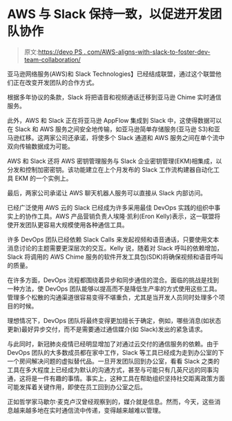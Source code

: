 # AWS 与 Slack 保持一致，以促进开发团队协作

> 原文:[https://devo PS . com/AWS-aligns-with-slack-to-foster-dev-team-collaboration/](https://devops.com/aws-aligns-with-slack-to-foster-dev-team-collaboration/)

亚马逊网络服务(AWS)和 Slack Technologies】已经结成联盟，通过这个联盟他们正在改变开发团队的合作方式。

根据多年协议的条款，Slack 将把语音和视频通话迁移到亚马逊 Chime 实时通信服务。

此外，AWS 和 Slack 正在将亚马逊 AppFlow 集成到 Slack 中，这使得数据可以在 Slack 和 AWS 服务之间安全地传输，如亚马逊简单存储服务(亚马逊 S3)和亚马逊红移。这两家公司还承诺，将使多个 Slack 通道和 AWS 服务之间在单个流中双向传输数据成为可能。

AWS 和 Slack 还将 AWS 密钥管理服务与 Slack 企业密钥管理(EKM)相集成，以分发和控制加密密钥。该功能建立在上个月发布的 Slack 工作流构建器自动化工具 EKM 的一个实例上。

最后，两家公司承诺让 AWS 聊天机器人服务可以直接从 Slack 内部访问。

已经广泛使用 AWS 云的 Slack 已经成为许多采用最佳 DevOps 实践的组织中事实上的协作工具。AWS 产品营销负责人埃隆·凯利(Eron Kelly)表示，这一联盟将使开发团队更容易大规模使用各种通信工具。

许多 DevOps 团队已经依赖 Slack Calls 来发起视频和语音通话，只要使用文本消息讨论的主题需要更深层次的交互。Kelly 说，随着对 Slack 呼叫的依赖增加，Slack 将调用的 AWS Chime 服务的软件开发工具包(SDK)将确保视频和语音呼叫的质量。

在许多方面，DevOps 流程都围绕着异步和同步通信的混合。面临的挑战是找到一种方法，使 DevOps 团队能够以提高而不是降低生产率的方式使用这些工具。管理多个松散的沟通渠道很容易变得不堪重负，尤其是当开发人员同时处理多个项目的时候。

理想情况下，DevOps 团队将最终变得更加擅长于确定，例如，哪些消息(如状态更新)最好异步交付，而不是需要通过通信媒介(如 Slack)发出的紧急请求。

与此同时，新冠肺炎疫情已经明显增加了对通过云交付的通信服务的依赖。由于 DevOps 团队的大多数成员都在家中工作，Slack 等工具已经成为走到办公室的下一个房间解决问题的虚拟替代品。一旦开发团队回到办公室，看看 Slack 之类的工具在多大程度上已经成为默认的沟通方式，甚至与可能只有几英尺远的同事沟通，这将是一件有趣的事情。事实上，这种工具在帮助组织坚持社交距离政策方面可能发挥着关键作用，即使在员工回到办公室之后。

正如哲学家马歇尔·麦克卢汉曾经观察到的，媒介就是信息。然而，今天，这些消息越来越多地在实时通信流中传递，变得越来越难以管理。